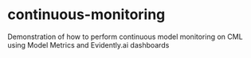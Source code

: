 # continuous-monitoring
Demonstration of how to perform continuous model monitoring on CML using Model Metrics and Evidently.ai dashboards
